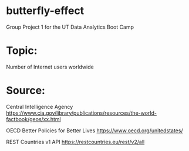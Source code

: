 # butterfly-effect
Group Project 1 for the UT Data Analytics Boot Camp


# Topic:
Number of Internet users worldwide

# Source:

Central Intelligence Agency
https://www.cia.gov/library/publications/resources/the-world-factbook/geos/xx.html


OECD Better Policies for Better Lives
https://www.oecd.org/unitedstates/


REST Countries v1 API
https://restcountries.eu/rest/v2/all
